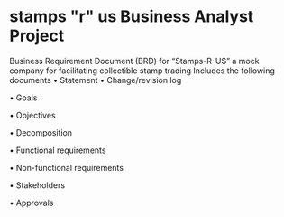 # stamps "r" us Business Analyst Project
Business Requirement Document (BRD) for “Stamps-R-US” a mock company for facilitating collectible stamp trading
Includes the following documents
• Statement
• Change/revision log

•	Goals

•	Objectives

•	Decomposition

•	Functional requirements

•	Non-functional requirements

•	Stakeholders  

•	Approvals
